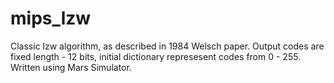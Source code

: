 # mips_lzw
Classic lzw algorithm, as described in 1984 Welsch paper. Output codes are fixed length - 12 bits, initial dictionary represesent
codes from 0 - 255. Written using Mars Simulator.
